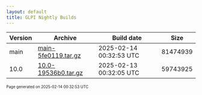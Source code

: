 ```yaml
---
layout: default
title: GLPI Nightly Builds
---
```


Version|Archive|Build date|Size
---|---|---|---
main|[main-5fe0119.tar.gz](main-5fe0119.tar.gz)|2025-02-14 00:32:53 UTC|81474939
10.0|[10.0-19536b0.tar.gz](10.0-19536b0.tar.gz)|2025-02-13 00:32:05 UTC|59743925

<font size="1">Page generated on 2025-02-14 00:32:53 UTC</font>
